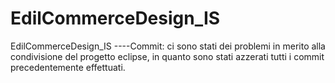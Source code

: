 # EdilCommerceDesign_IS
EdilCommerceDesign_IS
----Commit: ci sono stati dei problemi in merito alla condivisione del progetto eclipse, in quanto sono stati azzerati tutti i commit precedentemente effettuati.
